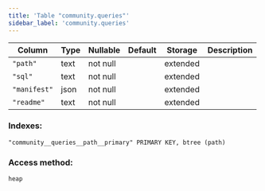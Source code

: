 ```yaml
---
title: 'Table "community.queries"'
sidebar_label: 'community.queries'
---
```

Column  | Type | Nullable | Default | Storage  | Description 
----------|------|----------|---------|----------|-------------
`"path"`     | text | not null |         | extended | 
`"sql"`      | text | not null |         | extended | 
`"manifest"` | json | not null |         | extended | 
`"readme"`   | text | not null |         | extended | 
### Indexes:
```
"community__queries__path__primary" PRIMARY KEY, btree (path)
```
### Access method:
```
heap
```